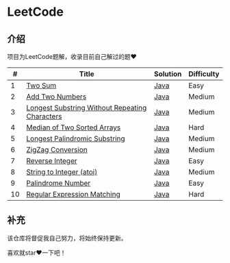 # LeetCode

## 介绍

项目为LeetCode题解，收录目前自己解过的题♥

| #   | Title                                                                                                                           | Solution                                                                                  | Difficulty |
| --- | ------------------------------------------------------------------------------------------------------------------------------- | ----------------------------------------------------------------------------------------- | ---------- |
| 1   | [Two Sum](https://leetcode.com/problems/two-sum/)                                                                               | [Java](https://github.com/yuhanwen2013/LeetCode/blob/master/algorithms/Java/Two%20Sum.md) | Easy       |
| 2   | [Add Two Numbers](https://leetcode.com/problems/add-two-numbers/)                                                               | [Java]()                                                                                  | Medium     |
| 3   | [Longest Substring Without Repeating Characters](https://leetcode.com/problems/longest-substring-without-repeating-characters/) | [Java]()                                                                                  | Medium     |
| 4   | [Median of Two Sorted Arrays](https://leetcode.com/problems/median-of-two-sorted-arrays/)                                       | [Java]()                                                                                  | Hard       |
| 5   | [Longest Palindromic Substring](https://leetcode.com/problems/longest-palindromic-substring/)                                   | [Java]()                                                                                  | Medium     |
| 6   | [ZigZag Conversion](https://leetcode.com/problems/zigzag-conversion/)                                                           | [Java]()                                                                                  | Medium     |
| 7   | [Reverse Integer](https://leetcode.com/problems/reverse-integer/)                                                               | [Java]()                                                                                  | Easy       |
| 8   | [String to Integer (atoi)](https://leetcode.com/problems/string-to-integer-atoi/)                                               | [Java]()                                                                                  | Medium     |
| 9   | [Palindrome Number](https://leetcode.com/problems/palindrome-number/)                                                           | [Java]()                                                                                  | Easy       |
| 10  | [Regular Expression Matching](https://leetcode.com/problems/regular-expression-matching/)                                       | [Java]()                                                                                  | Hard       |

## 补充

该仓库将督促我自己努力，将始终保持更新。

喜欢就star❤️一下吧！
